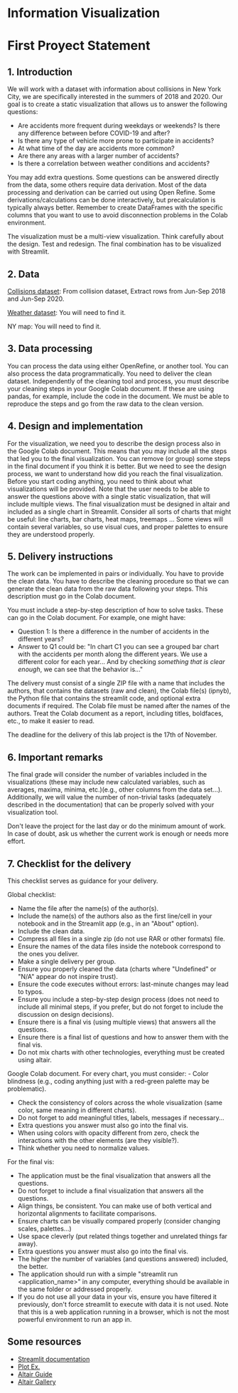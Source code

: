 # Information Visualization


# First Proyect Statement
## 1. Introduction

We will work with a dataset with information about collisions in New York City, we are specifically interested in the summers of 2018 and 2020. Our goal is to create a static visualization that allows us to answer the following questions:

- Are accidents more frequent during weekdays or weekends? Is there any difference between before COVID-19 and after?
- Is there any type of vehicle more prone to participate in accidents?
- At what time of the day are accidents more common?
- Are there any areas with a larger number of accidents?
- Is there a correlation between weather conditions and accidents?

You may add extra questions. Some questions can be answered directly from the data, some others require data derivation. Most of the data processing and derivation can be carried out using Open Refine. Some derivations/calculations can be done interactively, but precalculation is typically always better. Remember to create DataFrames with the specific columns that you want to use to avoid disconnection problems in the Colab environment.

The visualization must be a multi-view visualization. Think carefully about the design. Test and redesign. The final combination has to be visualized with Streamlit.

## 2. Data

[Collisions dataset](https://data.cityofnewyork.us/Public-Safety/Motor-Vehicle-Collisions-Crashes/h9gi-nx95): From collision dataset, Extract rows from Jun-Sep 2018 and Jun-Sep 2020.

[Weather dataset](https://www.ncdc.noaa.gov/cdo-web/search): You will need to find it.

NY map: You will need to find it.

## 3. Data processing

You can process the data using either OpenRefine, or another tool. You can also process the data programmatically. You need to deliver the clean dataset. Independently of the cleaning tool and process, you must describe your cleaning steps in your Google Colab document. If these are using pandas, for example, include the code in the document. We must be able to reproduce the steps and go from the raw data to the clean version.

## 4. Design and implementation

For the visualization, we need you to describe the design process also in the Google Colab document. This means that you may include all the steps that led you to the final visualization. You can remove (or group) some steps in the final document if you think it is better. But we need to see the design process, we want to understand how did you reach the final visualization. Before you start coding anything, you need to think about what visualizations will be provided. Note that the user needs to be able to answer the questions above with a single static visualization, that will include multiple views. The final visualization must be designed in altair and included as a single chart in Streamlit. Consider all sorts of charts that might be useful: line charts, bar charts, heat maps, treemaps ... Some views will contain several variables, so use visual cues, and proper palettes to ensure they are understood properly.

## 5. Delivery instructions

The work can be implemented in pairs or individually. You have to provide the clean data. You have to describe the cleaning procedure so that we can generate the clean data from the raw data following your steps. This description must go in the Colab document.

You must include a step-by-step description of how to solve tasks. These can go in the Colab document. For example, one might have:

- Question 1: Is there a difference in the number of accidents in the different years?
- Answer to Q1 could be: "In chart C1 you can see a grouped bar chart with the accidents per month along the different years. We use a different color for each year... And by checking *something that is clear enough*, we can see that the behavior is..."

The delivery must consist of a single ZIP file with a name that includes the authors, that contains the datasets (raw and clean), the Colab file(s) (ipnyb), the Python file that contains the streamlit code, and optional extra documents if required. The Colab file must be named after the names of the authors. Treat the Colab document as a report, including titles, boldfaces, etc., to make it easier to read.

The deadline for the delivery of this lab project is the 17th of November.

## 6. Important remarks

The final grade will consider the number of variables included in the visualizations (these may include new calculated variables, such as averages, maxima, minima, etc.)(e.g., other columns from the data set...). Additionally, we will value the number of non-trivial tasks (adequately described in the documentation) that can be properly solved with your visualization tool.

Don't leave the project for the last day or do the minimum amount of work. In case of doubt, ask us whether the current work is enough or needs more effort.

## 7. Checklist for the delivery

This checklist serves as guidance for your delivery.

Global checklist:

- Name the file after the name(s) of the author(s).
- Include the name(s) of the authors also as the first line/cell in your notebook and in the Streamlit app (e.g., in an "About" option).
- Include the clean data.
- Compress all files in a single zip (do not use RAR or other formats) file.
- Ensure the names of the data files inside the notebook correspond to the ones you deliver.
- Make a single delivery per group.
- Ensure you properly cleaned the data (charts where "Undefined" or "N/A" appear do not inspire trust).
- Ensure the code executes without errors: last-minute changes may lead to typos.
- Ensure you include a step-by-step design process (does not need to include all minimal steps, if you prefer, but do not forget to include the discussion on design decisions).
- Ensure there is a final vis (using multiple views) that answers all the questions.
- Ensure there is a final list of questions and how to answer them with the final vis.
- Do not mix charts with other technologies, everything must be created using altair.

Google Colab document. For every chart, you must consider: - Color blindness (e.g., coding anything just with a red-green palette may be problematic).

- Check the consistency of colors across the whole visualization (same color, same meaning in different charts).
- Do not forget to add meaningful titles, labels, messages if necessary...
- Extra questions you answer must also go into the final vis.
- When using colors with opacity different from zero, check the interactions with the other elements (are they visible?).
- Think whether you need to normalize values.

For the final vis:

- The application must be the final visualization that answers all the questions.
- Do not forget to include a final visualization that answers all the questions.
- Align things, be consistent. You can make use of both vertical and horizontal alignments to facilitate comparisons.
- Ensure charts can be visually compared properly (consider changing scales, palettes...)
- Use space cleverly (put related things together and unrelated things far away).
- Extra questions you answer must also go into the final vis.
- The higher the number of variables (and questions answered) included, the better.
- The application should run with a simple "streamlit run <application_name>" in any computer, everything should be available in the same folder or addressed properly.
- If you do not use all your data in your vis, ensure you have filtered it previously, don't force streamlit to execute with data it is not used. Note that this is a web application running in a browser, which is not the most powerful environment to run an app in.


## Some resources

- [Streamlit documentation](https://docs.streamlit.io/)
- [Plot Ex.](https://jupyter-flex.danielfrg.com/examples/altair.html#)
- [Altair Guide](https://altair-viz.github.io/user_guide/data.html)
- [Altair Gallery](https://altair-viz.github.io/gallery/index.html#example-gallery)


